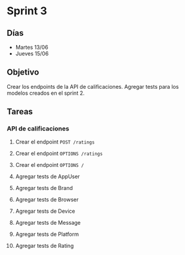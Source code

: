 # Sprint 3

## Días

- Martes 13/06
- Jueves 15/06

## Objetivo

Crear los endpoints de la API de calificaciones. Agregar tests para los modelos creados en el sprint 2.

## Tareas

### API de calificaciones

1. Crear el endpoint `POST /ratings`

2. Crear el endpoint `OPTIONS /ratings`

3. Crear el endpoint `OPTIONS /`

4. Agregar tests de AppUser

5. Agregar tests de Brand

6. Agregar tests de Browser

7. Agregar tests de Device

8. Agregar tests de Message

9. Agregar tests de Platform

10. Agregar tests de Rating
